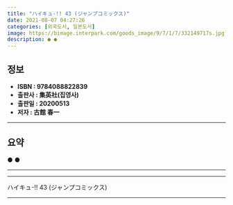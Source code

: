 ```yaml
---
title: "ハイキュ-!! 43 (ジャンプコミックス)"
date: 2021-08-07 04:27:26
categories: [외국도서, 일본도서]
image: https://bimage.interpark.com/goods_image/9/7/1/7/332149717s.jpg
description: ● ●
---
```


## **정보**

- **ISBN : 9784088822839**
- **출판사 : 集英社(집영사)**
- **출판일 : 20200513**
- **저자 : 古館 春一**

------



## **요약**

●  ●  

------



------


ハイキュ-!! 43 (ジャンプコミックス) 

------


